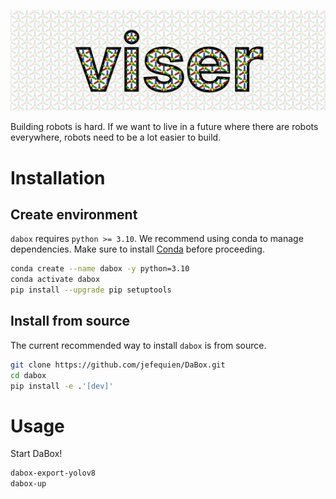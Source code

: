 ![DaBox](docs/viser_logo.svg)

Building robots is hard. If we want to live in a future where there are robots everywhere, robots need to be a lot easier to build.

# Installation

## Create environment

`dabox` requires `python >= 3.10`. We recommend using conda to manage dependencies. Make sure to install [Conda](https://docs.conda.io/miniconda.html) before proceeding.

```bash
conda create --name dabox -y python=3.10
conda activate dabox
pip install --upgrade pip setuptools
```

## Install from source

The current recommended way to install `dabox` is from source.

```bash
git clone https://github.com/jefequien/DaBox.git
cd dabox
pip install -e .'[dev]'
```

# Usage

Start DaBox!
```bash
dabox-export-yolov8
dabox-up
```
